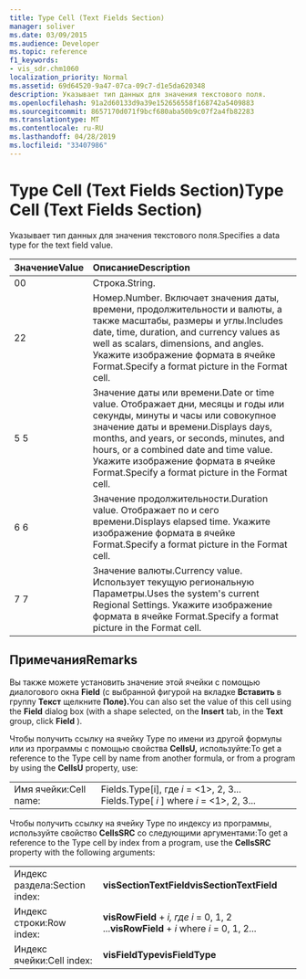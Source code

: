 ```yaml
---
title: Type Cell (Text Fields Section)
manager: soliver
ms.date: 03/09/2015
ms.audience: Developer
ms.topic: reference
f1_keywords:
- vis_sdr.chm1060
localization_priority: Normal
ms.assetid: 69d64520-9a47-07ca-09c7-d1e5da620348
description: Указывает тип данных для значения текстового поля.
ms.openlocfilehash: 91a2d60133d9a39e152656558f168742a5409883
ms.sourcegitcommit: 8657170d071f9bcf680aba50b9c07f2a4fb82283
ms.translationtype: MT
ms.contentlocale: ru-RU
ms.lasthandoff: 04/28/2019
ms.locfileid: "33407986"
---
```

# <a name="type-cell-text-fields-section"></a><span data-ttu-id="0cfe5-103">Type Cell (Text Fields Section)</span><span class="sxs-lookup"><span data-stu-id="0cfe5-103">Type Cell (Text Fields Section)</span></span>

<span data-ttu-id="0cfe5-104">Указывает тип данных для значения текстового поля.</span><span class="sxs-lookup"><span data-stu-id="0cfe5-104">Specifies a data type for the text field value.</span></span>
  
|<span data-ttu-id="0cfe5-105">**Значение**</span><span class="sxs-lookup"><span data-stu-id="0cfe5-105">**Value**</span></span>|<span data-ttu-id="0cfe5-106">**Описание**</span><span class="sxs-lookup"><span data-stu-id="0cfe5-106">**Description**</span></span>|
|:-----|:-----|
|<span data-ttu-id="0cfe5-107">0</span><span class="sxs-lookup"><span data-stu-id="0cfe5-107">0</span></span>  <br/> |<span data-ttu-id="0cfe5-108">Строка.</span><span class="sxs-lookup"><span data-stu-id="0cfe5-108">String.</span></span>  <br/> |
|<span data-ttu-id="0cfe5-109">2</span><span class="sxs-lookup"><span data-stu-id="0cfe5-109">2</span></span>  <br/> |<span data-ttu-id="0cfe5-110">Номер.</span><span class="sxs-lookup"><span data-stu-id="0cfe5-110">Number.</span></span> <span data-ttu-id="0cfe5-111">Включает значения даты, времени, продолжительности и валюты, а также масштабы, размеры и углы.</span><span class="sxs-lookup"><span data-stu-id="0cfe5-111">Includes date, time, duration, and currency values as well as scalars, dimensions, and angles.</span></span> <span data-ttu-id="0cfe5-112">Укажите изображение формата в ячейке Format.</span><span class="sxs-lookup"><span data-stu-id="0cfe5-112">Specify a format picture in the Format cell.</span></span>  <br/> |
|<span data-ttu-id="0cfe5-113">5 </span><span class="sxs-lookup"><span data-stu-id="0cfe5-113">5</span></span>  <br/> |<span data-ttu-id="0cfe5-114">Значение даты или времени.</span><span class="sxs-lookup"><span data-stu-id="0cfe5-114">Date or time value.</span></span> <span data-ttu-id="0cfe5-115">Отображает дни, месяцы и годы или секунды, минуты и часы или совокупное значение даты и времени.</span><span class="sxs-lookup"><span data-stu-id="0cfe5-115">Displays days, months, and years, or seconds, minutes, and hours, or a combined date and time value.</span></span> <span data-ttu-id="0cfe5-116">Укажите изображение формата в ячейке Format.</span><span class="sxs-lookup"><span data-stu-id="0cfe5-116">Specify a format picture in the Format cell.</span></span>  <br/> |
|<span data-ttu-id="0cfe5-117">6 </span><span class="sxs-lookup"><span data-stu-id="0cfe5-117">6</span></span>  <br/> |<span data-ttu-id="0cfe5-118">Значение продолжительности.</span><span class="sxs-lookup"><span data-stu-id="0cfe5-118">Duration value.</span></span> <span data-ttu-id="0cfe5-119">Отображает по и сего времени.</span><span class="sxs-lookup"><span data-stu-id="0cfe5-119">Displays elapsed time.</span></span> <span data-ttu-id="0cfe5-120">Укажите изображение формата в ячейке Format.</span><span class="sxs-lookup"><span data-stu-id="0cfe5-120">Specify a format picture in the Format cell.</span></span>  <br/> |
|<span data-ttu-id="0cfe5-121">7 </span><span class="sxs-lookup"><span data-stu-id="0cfe5-121">7</span></span>  <br/> |<span data-ttu-id="0cfe5-122">Значение валюты.</span><span class="sxs-lookup"><span data-stu-id="0cfe5-122">Currency value.</span></span> <span data-ttu-id="0cfe5-123">Использует текущую региональную Параметры.</span><span class="sxs-lookup"><span data-stu-id="0cfe5-123">Uses the system's current Regional Settings.</span></span> <span data-ttu-id="0cfe5-124">Укажите изображение формата в ячейке Format.</span><span class="sxs-lookup"><span data-stu-id="0cfe5-124">Specify a format picture in the Format cell.</span></span>  <br/> |
   
## <a name="remarks"></a><span data-ttu-id="0cfe5-125">Примечания</span><span class="sxs-lookup"><span data-stu-id="0cfe5-125">Remarks</span></span>

<span data-ttu-id="0cfe5-126">Вы также можете установить значение этой ячейки с помощью диалогового окна **Field** (с выбранной фигурой на вкладке **Вставить** в группу **Текст** щелкните **Поле).**</span><span class="sxs-lookup"><span data-stu-id="0cfe5-126">You can also set the value of this cell using the **Field** dialog box (with a shape selected, on the **Insert** tab, in the **Text** group, click **Field** ).</span></span> 
  
<span data-ttu-id="0cfe5-127">Чтобы получить ссылку на ячейку Type по имени из другой формулы или из программы с помощью свойства **CellsU,** используйте:</span><span class="sxs-lookup"><span data-stu-id="0cfe5-127">To get a reference to the Type cell by name from another formula, or from a program by using the **CellsU** property, use:</span></span> 
  
|||
|:-----|:-----|
|<span data-ttu-id="0cfe5-128">Имя ячейки:</span><span class="sxs-lookup"><span data-stu-id="0cfe5-128">Cell name:</span></span>  <br/> |<span data-ttu-id="0cfe5-129">Fields.Type[i], где *i* = <1>, 2, 3... </span><span class="sxs-lookup"><span data-stu-id="0cfe5-129">Fields.Type[ *i*  ] where  *i*  = <1>, 2, 3...</span></span>  <br/> |
   
<span data-ttu-id="0cfe5-130">Чтобы получить ссылку на ячейку Type по индексу из программы, используйте свойство **CellsSRC** со следующими аргументами:</span><span class="sxs-lookup"><span data-stu-id="0cfe5-130">To get a reference to the Type cell by index from a program, use the **CellsSRC** property with the following arguments:</span></span> 
  
|||
|:-----|:-----|
|<span data-ttu-id="0cfe5-131">Индекс раздела:</span><span class="sxs-lookup"><span data-stu-id="0cfe5-131">Section index:</span></span>  <br/> |<span data-ttu-id="0cfe5-132">**visSectionTextField**</span><span class="sxs-lookup"><span data-stu-id="0cfe5-132">**visSectionTextField**</span></span> <br/> |
|<span data-ttu-id="0cfe5-133">Индекс строки:</span><span class="sxs-lookup"><span data-stu-id="0cfe5-133">Row index:</span></span>  <br/> |<span data-ttu-id="0cfe5-134">**visRowField**  +   *i,* *где i* = 0, 1, 2 ...</span><span class="sxs-lookup"><span data-stu-id="0cfe5-134">**visRowField** +  *i*  where  *i*  = 0, 1, 2...</span></span>  <br/> |
|<span data-ttu-id="0cfe5-135">Индекс ячейки:</span><span class="sxs-lookup"><span data-stu-id="0cfe5-135">Cell index:</span></span>  <br/> |<span data-ttu-id="0cfe5-136">**visFieldType**</span><span class="sxs-lookup"><span data-stu-id="0cfe5-136">**visFieldType**</span></span> <br/> |
   

